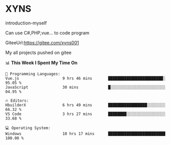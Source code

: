 # XYNS
introduction-myself

Can use C#,PHP,vue... to code program

GiteeUrl:https://gitee.com/xyns001

My all projects pushed on gitee

<!--START_SECTION:waka-->
📊 **This Week I Spent My Time On** 

```text
💬 Programming Languages: 
Vue.js                   9 hrs 46 mins       ████████████████████████░   95.05 % 
JavaScript               30 mins             █░░░░░░░░░░░░░░░░░░░░░░░░   04.95 % 

🔥 Editors: 
HbuilderX                6 hrs 49 mins       █████████████████░░░░░░░░   66.32 % 
VS Code                  3 hrs 27 mins       ████████░░░░░░░░░░░░░░░░░   33.68 % 

💻 Operating System: 
Windows                  10 hrs 17 mins      █████████████████████████   100.00 % 
```


<!--END_SECTION:waka-->
